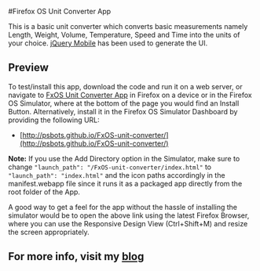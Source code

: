 #Firefox OS Unit Converter App

This is a basic unit converter which converts basic measurements namely Length, Weight, Volume, Temperature, Speed and Time into the units of your choice. [jQuery Mobile](http://jquerymobile.com/) has been used to generate the UI.

## Preview

To test/install this app, download the code and run it on a web server, or navigate to [FxOS Unit Converter App](http://psbots.github.io/FxOS-unit-converter/) in Firefox on a device or in the Firefox OS Simulator, where at the bottom of the page you would find an Install Button.
Alternatively, install it in the Firefox OS Simulator Dashboard by providing the following URL:
* [http://psbots.github.io/FxOS-unit-converter/](http://psbots.github.io/FxOS-unit-converter/)

**Note:** If you use the Add Directory option in the Simulator, make sure to change `"launch_path": "/FxOS-unit-converter/index.html"` to `"launch_path": "index.html"` and the icon paths accordingly in the manifest.webapp file since it runs it as a packaged app directly from the root folder of the App.

A good way to get a feel for the app without the hassle of installing the simulator would be to open the above link using the latest Firefox Browser, where you can use the Responsive Design View (Ctrl+Shift+M) and resize the screen appropriately.

## For more info, visit my [blog](http://psbots.blogspot.in/2013/06/fxos-unit-converter-app.html)
